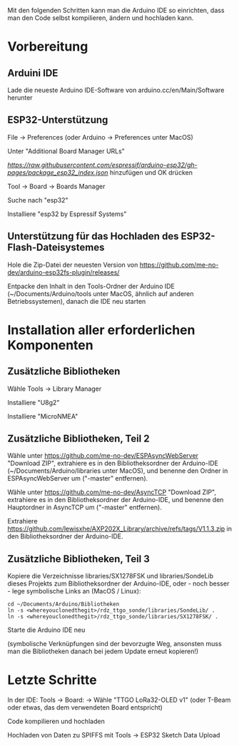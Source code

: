 Mit den folgenden Schritten kann man die Arduino IDE so einrichten, dass man den Code selbst kompilieren, ändern und hochladen kann.

# Vorbereitung

## Arduini IDE

Lade die neueste Arduino IDE-Software von arduino.cc/en/Main/Software herunter

## ESP32-Unterstützung

File -> Preferences (oder Arduino -> Preferences unter MacOS)

Unter "Additional Board Manager URLs"

*https://raw.githubusercontent.com/espressif/arduino-esp32/gh-pages/package_esp32_index.json* hinzufügen und OK drücken

Tool -> Board -> Boards Manager

Suche nach "esp32"

Installiere "esp32 by Espressif Systems"

## Unterstützung für das Hochladen des ESP32-Flash-Dateisystemes

Hole die Zip-Datei der neuesten Version von
https://github.com/me-no-dev/arduino-esp32fs-plugin/releases/

Entpacke den Inhalt in den Tools-Ordner der Arduino IDE (~/Documents/Arduino/tools unter MacOS,
ähnlich auf anderen Betriebssystemen), danach die IDE neu starten

# Installation aller erforderlichen Komponenten

## Zusätzliche Bibliotheken

Wähle Tools -> Library Manager

Installiere "U8g2"

Installiere "MicroNMEA"


## Zusätzliche Bibliotheken, Teil 2

Wähle unter https://github.com/me-no-dev/ESPAsyncWebServer "Download ZIP", extrahiere es in den Bibliotheksordner der 
Arduino-IDE (~/Documents/Arduino/libraries unter MacOS), und benenne den Ordner in ESPAsyncWebServer um ("-master" entfernen).

Wähle unter https://github.com/me-no-dev/AsyncTCP "Download ZIP", extrahiere es in den Bibliotheksordner
der Arduino-IDE, und benenne den Hauptordner in AsyncTCP um ("-master" entfernen).

Extrahiere https://github.com/lewisxhe/AXP202X_Library/archive/refs/tags/V1.1.3.zip in den Bibliotheksordner
der Arduino-IDE.

## Zusätzliche Bibliotheken, Teil 3

Kopiere die Verzeichnisse libraries/SX1278FSK und libraries/SondeLib dieses Projekts zum Bibliotheksordner der Arduino-IDE, oder - noch besser - lege symbolische Links an (MacOS / Linux):

```
cd ~/Documents/Arduino/Bibliotheken
ln -s <whereyouclonedthegit>/rdz_ttgo_sonde/libraries/SondeLib/ .
ln -s <whereyouclonedthegit>/rdz_ttgo_sonde/libraries/SX1278FSK/ .
```

Starte die Arduino IDE neu

(symbolische Verknüpfungen sind der bevorzugte Weg, ansonsten muss man die Bibliotheken danach bei jedem Update
erneut kopieren!)

# Letzte Schritte

In der IDE: Tools -> Board: -> Wähle "TTGO LoRa32-OLED v1" (oder T-Beam oder etwas, das dem verwendeten Board entspricht)

Code kompilieren und hochladen

Hochladen von Daten zu SPIFFS mit Tools -> ESP32 Sketch Data Upload